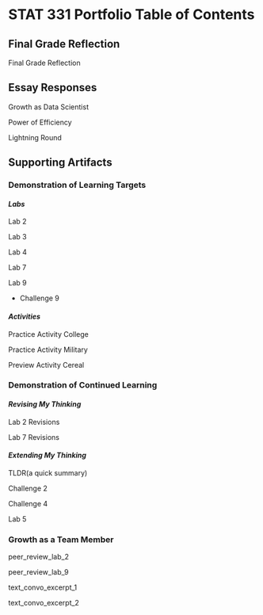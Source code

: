 # STAT 331 Portfolio Table of Contents

## Final Grade Reflection

Final Grade Reflection

## Essay Responses

Growth as Data Scientist

Power of Efficiency

Lightning Round

## Supporting Artifacts

### Demonstration of Learning Targets

#### *Labs*

Lab 2

Lab 3

Lab 4

Lab 7

Lab 9

-   Challenge 9

#### *Activities*

Practice Activity College

Practice Activity Military

Preview Activity Cereal

### Demonstration of Continued Learning

#### *Revising My Thinking*

Lab 2 Revisions

Lab 7 Revisions

#### *Extending My Thinking*

TLDR(a quick summary)

Challenge 2

Challenge 4

Lab 5

### Growth as a Team Member

peer_review_lab_2

peer_review_lab_9

text_convo_excerpt_1

text_convo_excerpt_2
